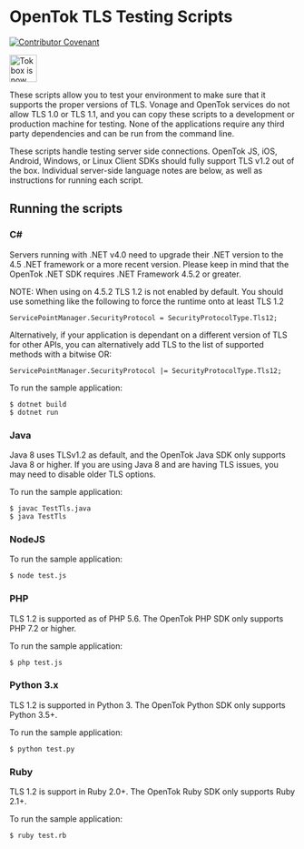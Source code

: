 # OpenTok TLS Testing Scripts

[![Contributor Covenant](https://img.shields.io/badge/Contributor%20Covenant-v2.0%20adopted-ff69b4.svg)](CODE_OF_CONDUCT.md)

<img src="https://assets.tokbox.com/img/vonage/Vonage_VideoAPI_black.svg" height="48px" alt="Tokbox is now known as Vonage" />

These scripts allow you to test your environment to make sure that it supports the proper versions of TLS. Vonage and OpenTok services do not allow TLS 1.0 or TLS 1.1, and you can copy these scripts to a development or production machine for testing. None of the applications require any third party dependencies and can be run from the command line.

These scripts handle testing server side connections. OpenTok JS, iOS, Android, Windows, or Linux Client SDKs should fully support TLS v1.2 out of the box. Individual server-side language notes are below, as well as instructions for running each script.

## Running the scripts

### C#

Servers running with .NET v4.0 need to upgrade their .NET version to the 4.5 .NET framework or a more recent version. Please keep in mind that the OpenTok .NET SDK requires .NET Framework 4.5.2 or greater.

NOTE: When using on 4.5.2 TLS 1.2 is not enabled by default. You should use something like the following to force the runtime onto at least TLS 1.2

    ServicePointManager.SecurityProtocol = SecurityProtocolType.Tls12;

Alternatively, if your application is dependant on a different version of TLS for other APIs, you can alternatively add TLS to the list of supported methods with a bitwise OR:

    ServicePointManager.SecurityProtocol |= SecurityProtocolType.Tls12;

To run the sample application:

```console
$ dotnet build
$ dotnet run
```

### Java

Java 8 uses TLSv1.2 as default, and the OpenTok Java SDK only supports Java 8 or higher. If you are using Java 8 and are having TLS issues, you may need to disable older TLS options.

To run the sample application:

```console
$ javac TestTls.java
$ java TestTls
```

### NodeJS

To run the sample application:

```console
$ node test.js
```

### PHP

TLS 1.2 is supported as of PHP 5.6. The OpenTok PHP SDK only supports PHP 7.2 or higher.

To run the sample application:

```console
$ php test.js
```

### Python 3.x

TLS 1.2 is supported in Python 3. The OpenTok Python SDK only supports Python 3.5+.

To run the sample application:

```console
$ python test.py
```

### Ruby

TLS 1.2 is support in Ruby 2.0+. The OpenTok Ruby SDK only supports Ruby 2.1+.

To run the sample application:

```console
$ ruby test.rb
```